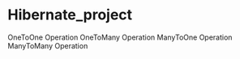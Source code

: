 # Hibernate_project
OneToOne Operation
OneToMany Operation
ManyToOne Operation
ManyToMany Operation
